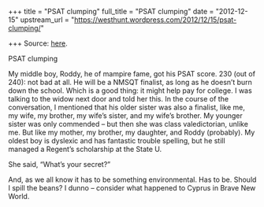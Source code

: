 +++
title = "PSAT clumping"
full_title = "PSAT clumping"
date = "2012-12-15"
upstream_url = "https://westhunt.wordpress.com/2012/12/15/psat-clumping/"

+++
Source: [here](https://westhunt.wordpress.com/2012/12/15/psat-clumping/).

PSAT clumping

My middle boy, Roddy, he of mampire fame, got his PSAT score.  230
(out of 240): not bad at all. He will be a NMSQT finalist, as long as he
doesn’t burn down the school. Which is a good thing: it might help pay
for college. I was talking to the widow next door and told her
this. In the course of the conversation, I mentioned that his older
sister was also a finalist, like me, my wife, my brother, my wife’s
sister, and my wife’s brother. My younger sister was only commended –
but then she was class valedictorian, unlike me. But like my mother, my
brother, my daughter, and Roddy (probably). My oldest boy is dyslexic
and has fantastic trouble spelling, but he still managed a Regent’s
scholarship at the State U.

She said, “What’s your secret?”

And, as we all know it has to be something environmental. Has to be.
Should I spill the beans? I dunno – consider what happened to Cyprus in
Brave New World.

